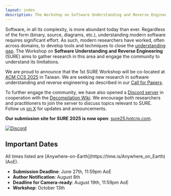```yaml
---
layout: index
description: The Workshop on Software Understanding and Reverse Engineering
---
```

Software, in all its complexity, is more abundant today than ever. 
Regardless of the form (binary, source, diagrams, etc.), understanding modern software requires significant effort.
As such, modern researchers have worked, often across domains, to develop tools and techniques to close the [understanding gap](https://media.defense.gov/2025/Jan/16/2003629074/-1/-1/0/Joint-Guide-Closing-the-Software-Understanding-Gap.PDF). 
The Workshop on **Software Understanding and Reverse Engineering** (SURE) aims to gather research in this area and engage the community to understand its limitations. 

We are proud to announce that the 1st SURE Workshop will be co-located at [ACM CCS 2025](https://www.sigsac.org/ccs/CCS2025/) in Taiwan.
We are seeking new research in software understanding and reverse engineering as described in our [Call for Papers](./cfp.md).

To further engage the community, we have also opened a [Discord server](https://discord.gg/eVySXH7ZQ8) in cooperation with the [Decompilation Wiki](https://decompilation.wiki/).
We encourage both researchers and practitioners to join the server to discuss topics relevant to SURE. 
Follow us [on X](https://x.com/sureworkshop) for updates and announcements. 

**Our submission site for SURE 2025 is now open**: [sure25.hotcrp.com](https://sure25.hotcrp.com/).

[![Discord](https://dcbadge.limes.pink/api/server/INVITE)](https://discord.gg/eVySXH7ZQ8)

<h2 class="small-heading"> Important Dates </h2>
All times listed are [Anywhere-on-Earth](https://time.is/Anywhere_on_Earth) (AoE).

- **Submission Deadline**: June 27th, 11:59pm AoE
- **Author Notification**: August 8th
- **Deadline for Camera-ready**: August 19th, 11:59pm AoE
- **Workshop**: October 13th
